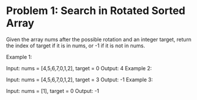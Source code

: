 # Problem 1: Search in Rotated Sorted Array
Given the array nums after the possible rotation and an integer target, return the index of target if it is in nums, or -1 if it is not in nums.

Example 1:

Input: nums = [4,5,6,7,0,1,2], target = 0
Output: 4
Example 2:

Input: nums = [4,5,6,7,0,1,2], target = 3
Output: -1
Example 3:

Input: nums = [1], target = 0
Output: -1